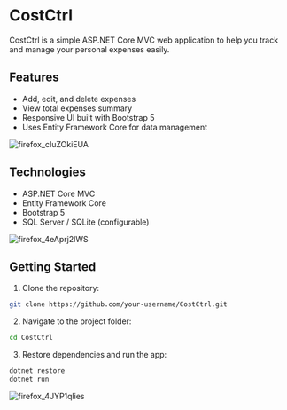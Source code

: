 

# CostCtrl
CostCtrl is a simple ASP.NET Core MVC web application to help you track and manage your personal expenses easily.


## Features

- Add, edit, and delete expenses
- View total expenses summary
- Responsive UI built with Bootstrap 5
- Uses Entity Framework Core for data management

![firefox_cIuZOkiEUA](https://github.com/user-attachments/assets/ca246c23-3863-47a8-a2d5-935c0191cb41)

## Technologies
- ASP.NET Core MVC
- Entity Framework Core
- Bootstrap 5
- SQL Server / SQLite (configurable)
  
![firefox_4eAprj2lWS](https://github.com/user-attachments/assets/3c111a1c-23fe-45a8-83e0-effffe7c93f2)

## Getting Started

1. Clone the repository:
```bash
git clone https://github.com/your-username/CostCtrl.git
```
2. Navigate to the project folder:
```bash
cd CostCtrl
```
3. Restore dependencies and run the app:
```bash
dotnet restore
dotnet run
```

![firefox_4JYP1qlies](https://github.com/user-attachments/assets/bc34f084-0970-4aa4-99d2-14250ed60048)
